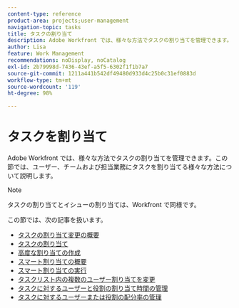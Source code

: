 ```yaml
---
content-type: reference
product-area: projects;user-management
navigation-topic: tasks
title: タスクの割り当て
description: Adobe Workfront では、様々な方法でタスクの割り当てを管理できます。この節では、ユーザー、チームおよび担当業務にタスクを割り当てる様々な方法について説明します。
author: Lisa
feature: Work Management
recommendations: noDisplay, noCatalog
exl-id: 2b79998d-7436-43ef-a5f5-6302f1f1b7a7
source-git-commit: 1211a441b542df49480d933d4c25b0c31ef0883d
workflow-type: tm+mt
source-wordcount: '119'
ht-degree: 98%

---
```


# タスクを割り当て

Adobe Workfront では、様々な方法でタスクの割り当てを管理できます。この節では、ユーザー、チームおよび担当業務にタスクを割り当てる様々な方法について説明します。

>[!NOTE]
>
>タスクの割り当てとイシューの割り当ては、Workfront で同様です。

この節では、次の記事を扱います。

* [タスクの割り当て変更の概要](../../../manage-work/tasks/assign-tasks/modify-task-assignments-overview.md)
* [タスクの割り当て](../../../manage-work/tasks/assign-tasks/assign-tasks.md)
* [高度な割り当ての作成](../../../manage-work/tasks/assign-tasks/create-advanced-assignments.md)
* [スマート割り当ての概要](../../../manage-work/tasks/assign-tasks/smart-assignments.md)
* [スマート割り当ての実行](../../../manage-work/tasks/assign-tasks/make-smart-assignments.md)
* [タスクリスト内の複数のユーザー割り当てを変更](../../../manage-work/tasks/assign-tasks/modify-multiple-assignments-in-task-list.md)
* [タスクに対するユーザーと役割の割り当て時間の管理](../../../manage-work/tasks/assign-tasks/manage-allocation-hours-on-tasks.md)
* [タスクに対するユーザーまたは役割の配分率の管理](../../../manage-work/tasks/assign-tasks/manage-allocation-percentage-on-tasks.md)
